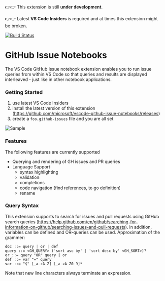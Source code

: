 :point_right::point_right: This extension is still **under development**.

:point_right::point_right: Latest **VS Code Insiders** is required and at times this extension might be broken.

[![Build Status](https://dev.azure.com/jrieken/vscode-github-issue-notebooks/_apis/build/status/microsoft.vscode-github-issue-notebooks?branchName=master)](https://dev.azure.com/jrieken/vscode-github-issue-notebooks/_build/latest?definitionId=1&branchName=master)

# GitHub Issue Notebooks

The VS Code GitHub Issue notebook extension enables you to run issue queries from within VS Code so that queries and results are displayed interleaved - just like in other notebook applications. 

### Getting Started

1. use latest VS Code Insiders
1. install the latest version of this extension (https://github.com/microsoft/vscode-github-issue-notebooks/releases)
1. create a `foo.github-issues` file and you are all set

![Sample](https://github.com/microsoft/vscode-github-issue-notebooks/blob/master/sample.png)

### Features

The following features are currently supported

* Querying and rendering of GH issues and PR queries
* Language Support
  * syntax highlighting
  * validation
  * completions
  * code navigation (find references, to go definition)
  * rename 

### Query Syntax

This extension supports to search for issues and pull requests using GitHub search queries (https://help.github.com/en/github/searching-for-information-on-github/searching-issues-and-pull-requests). In addition, variables can be defined and OR-queries can be used. Approximation of the grammer:

```
doc ::= query | or | def
query ::= <GH_QUERY> ('sort asc by' | 'sort desc by' <GH_SORT>)?
or ::= query "OR" query | or
def ::= var "=" query
var ::= "$" [_a-zA-Z] [_a-zA-Z0-9]*
```

Note that new line characters always terminate an expression.


